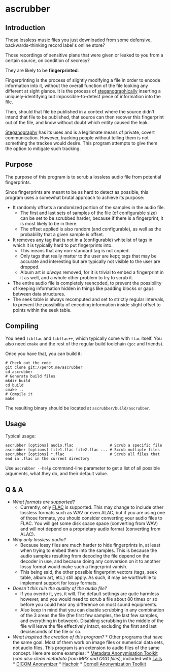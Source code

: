 ascrubber
=========

Introduction
------------

Those lossless music files you just downloaded from some defensive, backwards-thinking record label's online store?

Those recordings of sensitive plans that were given or leaked to you from a certain source, on condition of secrecy?

They are likely to be **fingerprinted**.

Fingerprinting is the process of slightly modifying a file in order to encode information into it, without the overall function of the file looking any different at sight glance. It is the process of [steganographically][1] inserting a uniquely-identifying but impossible-to-detect piece of information into the file.

Then, should that file be published in a context where the source didn't intend that file to be published, that source can then recover this fingerprint out of the file, and know without doubt which entity caused the leak.

[Steganography][1] has its uses and is a legitimate means of private, covert communication. However, tracking people without telling them is not something the trackee would desire. This program attempts to give them the option to mitigate such tracking.

Purpose
-------

The purpose of this program is to scrub a lossless audio file from potential fingerprints.

Since fingerprints are meant to be as hard to detect as possible, this program uses a somewhat brutal approach to achieve its purpose:

* It randomly offsets a randomized portion of the samples in the audio file.
    * The first and last sets of samples of the file (of configurable size) can be set to be scrubbed harder, because if there is a fingerprint, it is most likely to be in there.
    * The offset applied is also random (and configurable), as well as the probability that a given sample is offset.
* It removes any tag that is not in a (configurable) whitelist of tags in which it is typically hard to put fingerprints into.
    * This means that any non-standard tag is not copied.
    * Only tags that really matter to the user are kept; tags that may be accurate and interesting but are typically not visible to the user are dropped.
    * Album art is *always* removed, for it is trivial to embed a fingerprint in it as well, and a whole other problem to try to scrub it.
* The entire audio file is completely reencoded, to prevent the possibility of keeping information hidden in things like padding blocks or gaps between data structures.
* The seek table is always recomputed and set to strictly regular intervals, to prevent the possibility of encoding information inside slight offset to points within the seek table.

Compiling
---------

You need `libflac` and `libflac++`, which typically come with `flac` itself. You also need `cmake` and the rest of the regular build toolchain (`gcc` and friends).

Once you have that, you can build it:

    # Check out the code
    git clone git://perot.me/ascrubber
    cd ascrubber
    # Generate build files
    mkdir build
    cd build
    cmake ..
    # Compile it
    make

The resulting binary should be located at `ascrubber/build/ascrubber`.


Usage
-----

Typical usage:

    ascrubber [options] audio.flac                # Scrub a specific file
    ascrubber [options] file1.flac file2.flac ... # Scrub multiple files
    ascrubber [options] *.flac                    # Scrub all files that end in .flac in the current directory

Use `ascrubber --help` command-line parameter to get a list of all possible arguments, what they do, and their default value.

Q & A
-----

* *What formats are supported?*
    * Currently, only [FLAC][2] is supported. This may change to include other lossless formats such as WAV or even ALAC, but if you are using one of those formats, you should consider converting your audio files to FLAC. You will get some disk space space (converting from WAV) and will not depend on a proprietary audio format (converting from ALAC).
* *Why only lossless audio?*
    * Because lossy files are much harder to hide fingerprints in, at least when trying to embed them into the samples. This is because the audio samples resulting from decoding the file depend on the decoder in use, and because doing any conversion on it to another lossy format would make such a fingerprint vanish.
    * This being said, the other possible fingerprint vectors (tags, seek table, album art, etc.) still apply. As such, it may be worthwhile to implement support for lossy formats.
* *Doesn't this ruin the quality of the audio file?*
    * If you overdo it, yes, it will. The default settings are quite harmless however, and you would need to scrub a file about 80 times or so before you could hear any difference on most sound equipments.
    * Also keep in mind that you can disable scrubbing in any combination of the 3 areas the file (the first few samples, the last few samples, and everything in between). Disabling scrubbing in the middle of the file will leave the file effectively intact, excluding the first and last deciseconds of the file or so.
* *What inspired the creation of this program?*
      * Other programs that have the same goal. Most of them work on image files or numerical data sets, not audio files. This program is an extension to audio files of the same concept. Here are some examples:
          * [Metadata Anonymisation Toolkit][3] (*can also clean metadata from MP3 and OGG files*), included with [Tails][4]
          * [DICOM Anonymizer][5]
          * [Hachoir][6]
          * [Cornell Anonymization Toolkit][7]

 [1]: https://en.wikipedia.org/wiki/Steganography
 [2]: http://flac.sourceforge.net/
 [3]: https://gitweb.torproject.org/user/jvoisin/mat.git
 [4]: https://tails.boum.org/
 [5]: http://sourceforge.net/projects/dicomanonymizer/
 [6]: https://bitbucket.org/haypo/hachoir/wiki/Home
 [7]: http://sourceforge.net/projects/anony-toolkit/